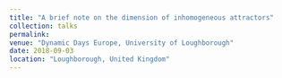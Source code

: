 ```yaml
---
title: "A brief note on the dimension of inhomogeneous attractors"
collection: talks
permalink:
venue: "Dynamic Days Europe, University of Loughborough"
date: 2018-09-03
location: "Loughborough, United Kingdom"
---
```

